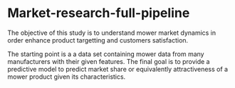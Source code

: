 # Market-research-full-pipeline


The objective of this study is to understand mower market dynamics in order enhance product targetting and customers satisfaction.

The starting point is a a data set containing mower data from many manufacturers with their given features. The final goal is to provide a predictive model to predict market share or equivalently attractiveness of a mower product given its characteristics.

